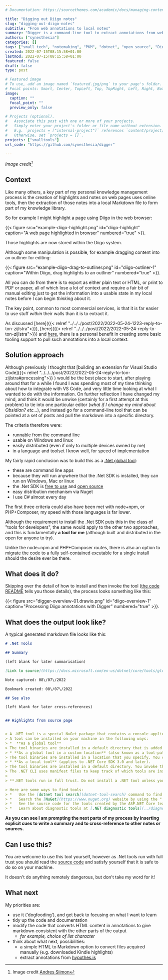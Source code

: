 ```yaml
---
# Documentation: https://sourcethemes.com/academic/docs/managing-content/

title: "Digging out Diigo notes"
slug: "digging-out-diigo-notes"
subtitle: "From web annotations to local notes"
summary: "Digger is a command-line tool to extract annotations from web-based services into local Markdown notes"
authors: ["synesthesia"]
categories: []
tags: ["small tech", "notemaking", "PKM", "dotnet", "open source", "Digger"]
created: 2022-07-15T08:15:58+01:00
lastmod: 2022-07-15T08:15:58+01:00
featured: false
draft: false
type: post

# Featured image
# To use, add an image named `featured.jpg/png` to your page's folder.
# Focal points: Smart, Center, TopLeft, Top, TopRight, Left, Right, BottomLeft, Bottom, BottomRight.
image:
  caption: ""
  focal_point: ""
  preview_only: false

# Projects (optional).
#   Associate this post with one or more of your projects.
#   Simply enter your project's folder or file name without extension.
#   E.g. `projects = ["internal-project"]` references `content/project/deep-learning/index.md`.
#   Otherwise, set `projects = []`.
projects: ["smalltools"]
url_code: "https://github.com/synesthesia/digger"

---
```

_Image credit[^1]_

## Context

Like many others, a key part of my personal knowledge management process is 
the creation of highlights and notes on web pages uses online tools, then the extraction of those notes 
into a local Markdown file to form part of my knowledge library.

So for example I might highlight a page using Diigo in the web browser:

{{< figure src="example-diigo-highlight.png" id="diigo-highlight" caption="A web page highlighted in browser" numbered="true" >}}.

Those highlights are now stored within the Diigo system.

Although some manipulation is possible, for example dragging content into an outliner for editing:

{{< figure src="example-diigo-drag-to-outliner.png" id="diigo-outliner-1" caption="Within Diigo, drag highlights to an outliner" numbered="true" >}}.

All you can do from there is to export as either plain text or HTML, or print to PDF or paper, all of which 
lose a lot of context and require a fair bit of manual editing just to get the information into a usable state 
in my local notes before I can begin _thinking_ about it.

The key point, common to most commercial services, is that it is far easier to use stuff _within_ their walls than it is to extract it.

As discussed [here]({{< relref "../../../post/2022/2022-05-24-1223-reply-to-ton-zijlstra">}}), [here]({{< relref "../../../post/2022/2022-05-24-reply-to-ton-zijlstra">}}) and [here](https://www.zylstra.org/blog/2022/05/clipping-articles-from-feed-reader-to-obsidian/), there is a personal benefit in creating some basic tooling support to pull such annotations into a local context.

## Solution approach

Although previously I thought that [building an extension for Visual Studio Code]({{< relref "../../../post/2022/2022-05-24-reply-to-ton-zijlstra#processing">}} ) would be the best place to start, after playing around that for a while I found I was spending most of my time thinking about how to integrate with VS Code, and very little time looking at what I wanted to do with the information. On further reflection I have changed my mind, and think it would be unwise (certainly for a first attempt at this problem) to tie into one particular editor (_what if I change my mind about Obsidian? etc..._), and instead go for a command-line tool that can be pointed at a set of posts and pull the markdown into a specific directory.

The criteria therefore were:

- runnable from the command line
- usable on Windows and linux
- easily distributed (even if only to multiple devices owned by me)
- in a language and toolset I know well, for speed of implementation

My fairly rapid conclusion was to build this as a [.Net global tool](https://docs.microsoft.com/en-us/dotnet/core/tools/global-tools):

- these are command line apps
- because they will run anywhere that the .Net SDK is installed, they can run on Windows, Mac or linux
- the .Net SDK is [free to use](https://dotnet.microsoft.com/en-us/platform/free) and [open source](https://dotnet.microsoft.com/en-us/platform/open-source)
- easy distribution mechanism via Nuget
- I use C# almost every day

The first three criteria could also have been met with node+npm, or PHP+Composer, my speed with those languages is far lower.

Although the requirement to install the .Net SDK puts this in the class of "tools for developers", the same would apply to the other two approaches, 
and this is fundamentally **a tool for me** (although built and distributed in the open for anyone to try).

Unlike the node+npm and PHP+Composer routes, there is also an option to migrate the code to a fully self-contained excutable for a single install should the desire ever be there.


## What does it do?

Skipping over the detail of how to install and then invoke the tool ([the code README](https://github.com/synesthesia/digger/blob/master/README.md) tells you those details), the process looks something like this:


{{< figure src="digger-overview-01.drawio.png" id="diigo-overview-1" caption="Processing Diigo annotations with Digger" numbered="true" >}}.


## What does the output look like?

A typical generated markdown file looks like this:

```markdown
# .Net Tools

## Summary

(left blank for later summarisation)

[Link to source](https://docs.microsoft.com/en-us/dotnet/core/tools/global-tools)

Note captured: 08\/07\/2022

Bookmark created: 08\/07\/2022

## See also

(left blank for later cross-references)


## Highlights from source page


> A .NET tool is a special NuGet package that contains a console application.
> A tool can be installed on your machine in the following ways:  
> *  **As a global tool**
> The tool binaries are installed in a default directory that is added to the PATH environment variable. You can invoke the tool from any directory on the machine without specifying its location. One version of a tool is used for all directories on the machine.  
> * **As a global tool in a custom location** (also known as a tool-path tool).  
> The tool binaries are installed in a location that you specify. You can invoke the tool from the installation directory or by providing the directory with the command name or by adding the directory to the PATH environment variable. One version of a tool is used for all directories on the machine.  
> * **As a local tool** (applies to .NET Core SDK 3.0 and later).  
> The tool binaries are installed in a default directory. You invoke the tool from the installation directory or any of its subdirectories. Different directories can use different versions of the same tool.  
> The .NET CLI uses manifest files to keep track of which tools are installed as local to a directory. When the manifest file is saved in the root directory of a source code repository, a contributor can clone the repository and invoke a single .NET CLI command that installs all of the tools listed in the manifest files.
> 
> **.NET tools run in full trust. Do not install a .NET tool unless you trust the author.**

> Here are some ways to find tools:  
> *   Use the [dotnet tool search](dotnet-tool-search) command to find a tool that is published to NuGet.org.  
> *   Search the [NuGet](https://www.nuget.org) website by using the ".NET tool" package type filter. For more information, see [Finding and choosing packages](/en-us/nuget/consume-packages/finding-and-choosing-packages).  
> *   See the source code for the tools created by the ASP.NET Core team in the [Tools directory of the dotnet/aspnetcore GitHub repository](https://github.com/dotnet/aspnetcore/tree/main/src/Tools).  
> *   Learn about diagnostic tools at [.NET diagnostic tools](../diagnostics/#net-core-diagnostic-global-tools).

```

**As you can see I am prompting the next parts of my process by inserting explicit cues to write a summary and to cross-reference to other notes or sources.**

## Can I use this?

You are welcome to use this tool yourself, however as .Net tools run with full trust you should read the [source code](https://github.com/synesthesia/digger) and satisfy yourself that it is safe to do so on your machine. 

It doesn't do anything remotely dangerous, but don't take my word for it!

## What next

My priorities are:

- use it ('dogfooding'), and get back to focusing on what I want to learn
- tidy up the code and documentation
- modify the code that converts HTML content in annotations to give markdown consistent with the other parts of the output
  - _for example, choice of list character_
- think about what next, possibilities:
  - a simple HTML to Markdown option to convert files acquired manually (e.g. downloaded Kindle highlights)
  - extract annotations from [hypothes.is](https://web.hypothes.is/)


[^1]: Image credit [Andres Siimon](https://unsplash.com/@johnmcclane?utm_source=unsplash&utm_medium=referral&utm_content=creditCopyText)

